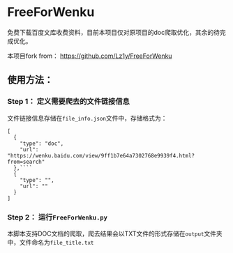 # FreeForWenku

免费下载百度文库收费资料，目前本项目仅对原项目的doc爬取优化，其余的待完成优化。

本项目fork from： https://github.com/Lz1y/FreeForWenku


## 使用方法：

### Step 1： 定义需要爬去的文件链接信息

文件链接信息存储在```file_info.json```文件中，存储格式为：
```
[
  {
    "type": "doc",
    "url": "https://wenku.baidu.com/view/9ff1b7e64a7302768e9939f4.html?from=search"
  },````
  {
    "type": "",
    "url": ""
  }
]
```

### Step 2： 运行```FreeForWenku.py```

本脚本支持DOC文档的爬取，爬去结果会以TXT文件的形式存储在```output```文件夹中，文件命名为```file_title.txt```


